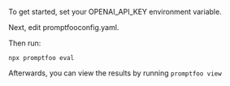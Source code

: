 To get started, set your OPENAI_API_KEY environment variable.

Next, edit promptfooconfig.yaml.

Then run:

```
npx promptfoo eval
```

Afterwards, you can view the results by running `promptfoo view`
